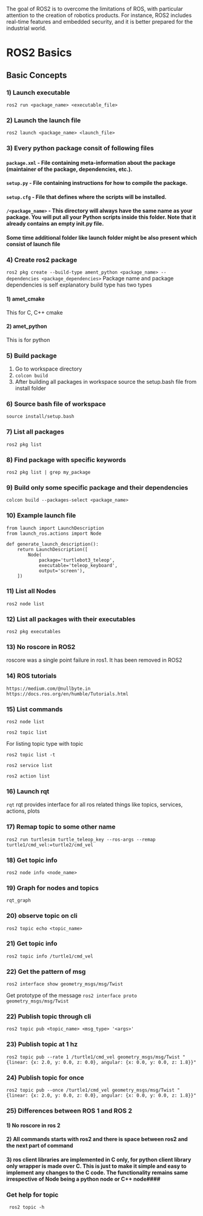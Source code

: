 The goal of ROS2 is to overcome the limitations of ROS, with particular attention to the creation of robotics products.
For instance, ROS2 includes real-time features and embedded security, and it is better prepared for the industrial world.

# ROS2 Basics #
## Basic Concepts ##
### 1) Launch executable ###
```ros2 run <package_name> <executable_file>```
### 2) Launch the launch file ###
```ros2 launch <package_name> <launch_file>```
### 3) Every python package consit of following files ###

#### ```package.xml``` - File containing meta-information about the package (maintainer of the package, dependencies, etc.). ####
#### ```setup.py``` - File containing instructions for how to compile the package. ####
#### ```setup.cfg``` - File that defines where the scripts will be installed. ####
#### ```/<package_name>``` - This directory will always have the same name as your package. You will put all your Python scripts inside this folder. Note that it already contains an empty __init__.py file. ####
#### Some time additional folder like launch folder might be also present which consist of launch file ####


### 4) Create ros2 package ###
```ros2 pkg create --build-type ament_python <package_name> --dependencies <package_dependencies>```
Package name and package dependencies is self explanatory
build type has two types
#### 1) amet_cmake ####
This for C, C++ cmake
#### 2) amet_python ###
This is for python

### 5) Build package ###
1) Go to workspace directory
2) ``` colcon build ```
3) After building all packages in workspace source the setup.bash file from install folder


### 6) Source bash file of workspace ###
```source install/setup.bash```

### 7) List all packages ###
```ros2 pkg list```
### 8) Find package with specific keywords ###
```ros2 pkg list | grep my_package```

### 9) Build only some specific package and their dependencies ###
```colcon build --packages-select <package_name>```

### 10) Example launch file ###
```
from launch import LaunchDescription
from launch_ros.actions import Node

def generate_launch_description():
    return LaunchDescription([
        Node(
            package='turtlebot3_teleop',
            executable='teleop_keyboard',
            output='screen'),
    ])
```
### 11) List all Nodes ###
``` ros2 node list ```

### 12)  List all packages with their executables ###
```ros2 pkg executables```

### 13) No roscore in ROS2 ###
roscore was a single point failure in ros1. It has been removed in ROS2

### 14) ROS tutorials ###
```https://medium.com/@nullbyte.in```
```https://docs.ros.org/en/humble/Tutorials.html```

### 15) List commands ###
```ros2 node list```

```ros2 topic list```

For listing topic type with topic

```ros2 topic list -t```

```ros2 service list```

```ros2 action list```

### 16) Launch rqt ###
```rqt```
rqt provides interface for all ros related things like topics, services, actions, plots

### 17) Remap topic to some other name ###
```ros2 run turtlesim turtle_teleop_key --ros-args --remap turtle1/cmd_vel:=turtle2/cmd_vel```

### 18) Get topic info ###
```ros2 node info <node_name>```

### 19) Graph for nodes and topics ###
```rqt_graph```

### 20) observe topic on cli ###
```ros2 topic echo <topic_name>```

### 21)  Get topic info ###
```ros2 topic info /turtle1/cmd_vel```

### 22) Get the pattern of msg ###
```ros2 interface show geometry_msgs/msg/Twist```

Get prototype of the message
```ros2 interface proto geometry_msgs/msg/Twist```

### 22) Publish topic through cli ###
```ros2 topic pub <topic_name> <msg_type> '<args>'```

### 23) Publish topic at 1 hz ###
```ros2 topic pub --rate 1 /turtle1/cmd_vel geometry_msgs/msg/Twist "{linear: {x: 2.0, y: 0.0, z: 0.0}, angular: {x: 0.0, y: 0.0, z: 1.8}}"```

### 24) Publish topic for once ###
```ros2 topic pub --once /turtle1/cmd_vel geometry_msgs/msg/Twist "{linear: {x: 2.0, y: 0.0, z: 0.0}, angular: {x: 0.0, y: 0.0, z: 1.8}}"```

### 25) Differences between ROS 1 and ROS 2
#### 1) No roscore in ros 2 ####
#### 2) All commands starts with ros2 and there is space between ros2 and the next part of command ####
#### 3) ros client libraries are implemented in C only, for python client library only wrapper is made over C. This is just to make it simple and easy to implement any changes to the C code. The functionality remains same irrespective of Node being a python node or C++ node####

### Get help for topic ###
``` ros2 topic -h```

